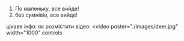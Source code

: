 1. По маленьку, все вийде!
2. без сумнівів, все вийде!

цікаве інфо:
як розмістити відео:
<video
poster="./images/deer.jpg"
width="1000"
controls

>

<source
        src="https://youtu.be/lKAVnNi9ZCM"
        type="video/mp4"
        >

</video>
